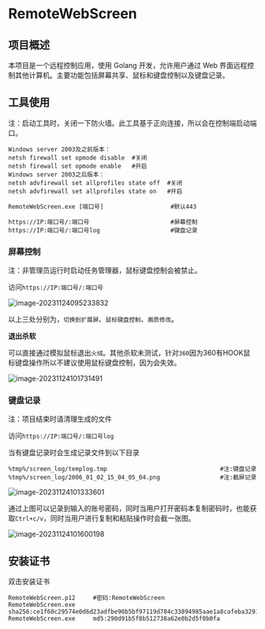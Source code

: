 # RemoteWebScreen

## 项目概述

本项目是一个远程控制应用，使用 Golang 开发，允许用户通过 Web 界面远程控制其他计算机。主要功能包括屏幕共享、鼠标和键盘控制以及键盘记录。

## 工具使用

注：启动工具时，关闭一下防火墙。此工具基于正向连接，所以会在控制端启动端口。

```
Windows server 2003及之前版本：
netsh firewall set opmode disable  #关闭  
netsh firewall set opmode enable   #开启
Windows server 2003之后版本：
netsh advfirewall set allprofiles state off  #关闭    
netsh advfirewall set allprofiles state on   #开启
```

```
RemoteWebScreen.exe [端口号] 					#默认443
```

```
https://IP:端口号/:端口号						  #屏幕控制
https://IP:端口号/:端口号log					  #键盘记录
```

### 屏幕控制

注：非管理员运行时启动任务管理器，鼠标键盘控制会被禁止。

访问`https://IP:端口号/:端口号`

![image-20231124095233832](resource/image-20231124095233832.png)

以上三处分别为，`切换到扩展屏`、`鼠标键盘控制`、`画质修改`。

**退出杀软**

可以直接通过模拟鼠标退出`火绒`。其他杀软未测试，针对`360`因为360有HOOK鼠标键盘操作所以不建议使用鼠标键盘控制，因为会失效。

![image-20231124101731491](resource/image-20231124101731491.png)

### 键盘记录

注：项目结束时请清理生成的文件

访问`https://IP:端口号/:端口号log	`

当有键盘记录时会生成记录文件到以下目录

```
%tmp%/screen_log/templog.tmp								#注:键盘记录
%tmp%/screen_log/2006_01_02_15_04_05_04.png					#注:截屏记录
```

![image-20231124101333601](resource/image-20231124101333601.png)

通过上图可以记录到输入的账号密码，同时当用户打开密码本复制密码时，也能获取`Ctrl+c/v`，同时当用户进行复制和粘贴操作时会截一张图。

![image-20231124101600198](resource/image-20231124101600198.png)

## 安装证书

双击安装证书

```
RemoteWebScreen.p12		#密码:RemoteWebScreen
RemoteWebScreen.exe 	sha256:ce1f60c29574e0d6d23adfbe90b5bf97119d784c33894985aae1a8cafeba3291
RemoteWebScreen.exe		md5:290d91b5f8b512738a62e0b2d5f0b0fa
```


